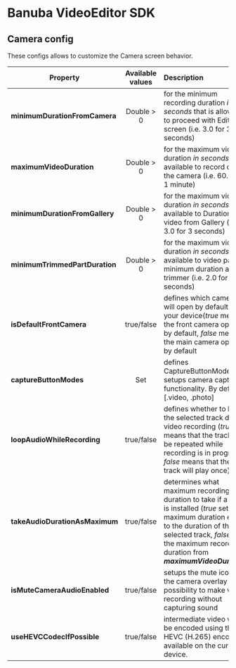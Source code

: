 # Banuba VideoEditor SDK
## Camera config
These configs allows to customize the Camera screen behavior.

| Property | Available values | Description |
| ------------- | :------------: | :------------- |
| **minimumDurationFromCamera** | Double > 0 | for the minimum recording duration *in seconds* that is allowed to proceed with Editor screen (i.e. 3.0 for 3 seconds)
| **maximumVideoDuration** | Double > 0 | for the maximum video duration *in seconds* available to record on the camera (i.e. 60.0 for 1 minute)
| **minimumDurationFromGallery** | Double > 0 | for the maximum video duration *in seconds*  available to Duration video from Gallery (i.e. 3.0 for 3 seconds)
| **minimumTrimmedPartDuration** | Double > 0 | for the maximum video duration *in seconds*  available to video part minimum duration at trimmer (i.e. 2.0 for 2 seconds)
| **isDefaultFrontCamera** | true/false | defines which camera will open by default on your device(*true* means the front camera opens by default, *false* means the main camera opens by default
| **captureButtonModes** | Set<CaptureButtonViewMode> | defines CaptureButtonMode setups camera capturing functionality. By default [.video, .photo]
| **loopAudioWhileRecording** | true/false | defines whether to loop the selected track during video recording (*true* means that the track will be repeated while recording is in progress, *false* means that the track will play once)
| **takeAudioDurationAsMaximum** | true/false | determines what maximum recording duration to take if a track is installed (*true* set the maximum duration equal to the duration of the selected track, *false* take the maximum recording duration from ***maximumVideoDuration***
| **isMuteCameraAudioEnabled** | true/false | setups the mute icon on the camera overlay and possibility to make video recording without capturing sound
| **useHEVCCodecIfPossible** | true/false | intermediate video will be encoded using the HEVC (H.265) encoder if available on the current device.
